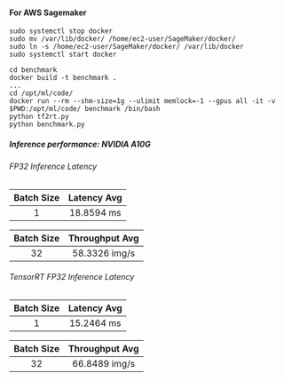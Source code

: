 #### For AWS Sagemaker

```
sudo systemctl stop docker
sudo mv /var/lib/docker/ /home/ec2-user/SageMaker/docker/
sudo ln -s /home/ec2-user/SageMaker/docker/ /var/lib/docker
sudo systemctl start docker
```

```
cd benchmark
docker build -t benchmark .
...
cd /opt/ml/code/
docker run --rm --shm-size=1g --ulimit memlock=-1 --gpus all -it -v $PWD:/opt/ml/code/ benchmark /bin/bash
python tf2rt.py
python benchmark.py
```



##### Inference performance: NVIDIA A10G

###### FP32 Inference Latency

| **Batch Size** | **Latency Avg** |
|:--------------:|:---------------:|
|       1        |    18.8594  ms     | <!-- (std: 0.33) -->

| **Batch Size** | **Throughput Avg** |
|:--------------:|:------------------:|
|       32        |      58.3326 img/s      |

###### TensorRT FP32 Inference Latency

| **Batch Size** | **Latency Avg** |
|:--------------:|:---------------:|
|       1        |    15.2464 ms     |

| **Batch Size** | **Throughput Avg** |
|:--------------:|:------------------:|
|       32        |      66.8489 img/s      |

